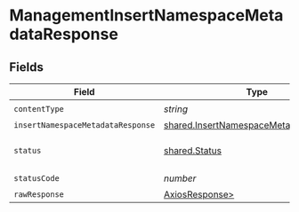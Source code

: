 # ManagementInsertNamespaceMetadataResponse


## Fields

| Field                                                                                            | Type                                                                                             | Required                                                                                         | Description                                                                                      |
| ------------------------------------------------------------------------------------------------ | ------------------------------------------------------------------------------------------------ | ------------------------------------------------------------------------------------------------ | ------------------------------------------------------------------------------------------------ |
| `contentType`                                                                                    | *string*                                                                                         | :heavy_check_mark:                                                                               | N/A                                                                                              |
| `insertNamespaceMetadataResponse`                                                                | [shared.InsertNamespaceMetadataResponse](../../models/shared/insertnamespacemetadataresponse.md) | :heavy_minus_sign:                                                                               | OK                                                                                               |
| `status`                                                                                         | [shared.Status](../../models/shared/status.md)                                                   | :heavy_minus_sign:                                                                               | Default error response                                                                           |
| `statusCode`                                                                                     | *number*                                                                                         | :heavy_check_mark:                                                                               | N/A                                                                                              |
| `rawResponse`                                                                                    | [AxiosResponse>](https://axios-http.com/docs/res_schema)                                         | :heavy_minus_sign:                                                                               | N/A                                                                                              |